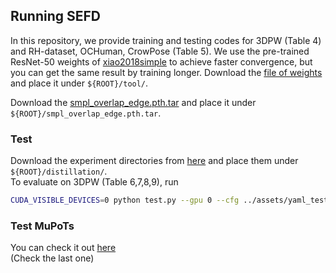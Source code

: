 ## Running SEFD
In this repository, we provide training and testing codes for 3DPW (Table 4) and RH-dataset, OCHuman, CrowPose (Table 5).
We use the pre-trained ResNet-50 weights of [xiao2018simple](https://github.com/microsoft/human-pose-estimation.pytorch) to achieve faster convergence, but you can get the same result by training longer.
Download the [file of weights](https://drive.google.com/drive/folders/1UsntO3wdIHOiajcb8oicMhQ82SmFvulp?usp=sharing) and place it under `${ROOT}/tool/`.  

Download the [smpl_overlap_edge.pth.tar](https://drive.google.com/drive/folders/1cj9U7Jq2B_aN7XagiYmkt_o10B8rzF4p?usp=sharing) and place it under `${ROOT}/smpl_overlap_edge.pth.tar`.  

### Test  
Download the experiment directories from [here](https://drive.google.com/drive/folders/1LOfLLCf7_iApeiKMsyAUW5bnJEkBgS3L?usp=sharing) and place them under `${ROOT}/distillation/`.  
To evaluate on 3DPW (Table 6,7,8,9), run 
```bash  
CUDA_VISIBLE_DEVICES=0 python test.py --gpu 0 --cfg ../assets/yaml_test/3dpw_distil_test.yml --exp_dir ../distillation/distill_canny --test_epoch 10 
```  

### Test MuPoTs
You can check it out [here](./various_edge.md)  
(Check the last one)